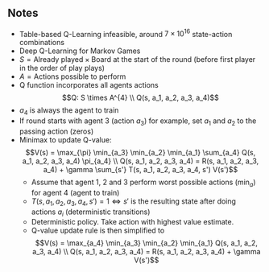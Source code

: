 ## Notes

* Table-based Q-Learning infeasible, around $7 \times 10^{16}$ state-action combinations
* Deep Q-Learning for Markov Games
* $S = \textrm{Already played} \times \textrm{Board}$ at the start of the round (before first player in the order of play plays)
* $A = \textrm{Actions possible to perform}$
* Q function incorporates all agents actions 
$$Q: S \times A^{4} \\ Q(s, a_1, a_2, a_3, a_4)$$
* $a_4$ is always the agent to train
* If round starts with agent 3 (action $a_3$) for example, set $a_1$ and $a_2$ to the passing action (zeros)
* Minimax to update Q-value: 
$$V(s) = \max_{\pi} \min_{a_3} \min_{a_2} \min_{a_1} \sum_{a_4} Q(s, a_1, a_2, a_3, a_4) \pi_{a_4} \\ Q(s, a_1, a_2, a_3, a_4) = R(s, a_1, a_2, a_3, a_4) + \gamma \sum_{s'} T(s, a_1, a_2, a_3, a_4, s') V(s')$$
    * Assume that agent 1, 2 and 3 perform worst possible actions ($\min_a$) for agent 4 (agent to train)
    * $T(s, a_1, a_2, a_3, a_4, s') = 1 \Leftrightarrow s'$ is the resulting state after doing actions $a_i$ (deterministic transitions)
    * Deterministic policy. Take action with highest value estimate.
    * Q-value update rule is then simplified to
$$V(s) = \max_{a_4} \min_{a_3} \min_{a_2} \min_{a_1} Q(s, a_1, a_2, a_3, a_4) \\ Q(s, a_1, a_2, a_3, a_4) = R(s, a_1, a_2, a_3, a_4) + \gamma V(s')$$
